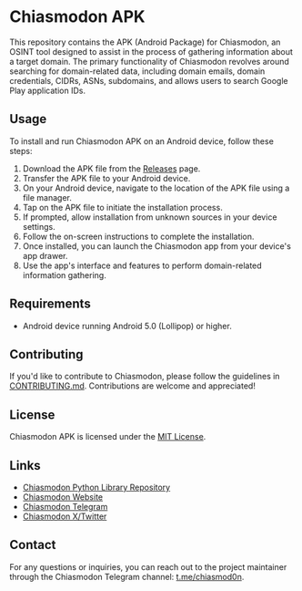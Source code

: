 # Chiasmodon APK

This repository contains the APK (Android Package) for Chiasmodon, an OSINT tool designed to assist in the process of gathering information about a target domain. The primary functionality of Chiasmodon revolves around searching for domain-related data, including domain emails, domain credentials, CIDRs, ASNs, subdomains, and allows users to search Google Play application IDs.

## Usage

To install and run Chiasmodon APK on an Android device, follow these steps:

1. Download the APK file from the [Releases](https://github.com/chiasmod0n/chiasmodon/releases) page.
2. Transfer the APK file to your Android device.
3. On your Android device, navigate to the location of the APK file using a file manager.
4. Tap on the APK file to initiate the installation process.
5. If prompted, allow installation from unknown sources in your device settings.
6. Follow the on-screen instructions to complete the installation.
7. Once installed, you can launch the Chiasmodon app from your device's app drawer.
8. Use the app's interface and features to perform domain-related information gathering.

## Requirements

- Android device running Android 5.0 (Lollipop) or higher.

## Contributing

If you'd like to contribute to Chiasmodon, please follow the guidelines in [CONTRIBUTING.md](CONTRIBUTING.md). Contributions are welcome and appreciated!

## License

Chiasmodon APK is licensed under the [MIT License](LICENSE).

## Links

- [Chiasmodon Python Library Repository](https://github.com/chiasmod0n/chiasmodon)
- [Chiasmodon Website](https://chiasmodon.club)
- [Chiasmodon Telegram](https://t.me/chiasmod0n)
- [Chiasmodon X/Twitter](https://x.com/chiasmod0n)

## Contact

For any questions or inquiries, you can reach out to the project maintainer through the Chiasmodon Telegram channel: [t.me/chiasmod0n](https://t.me/chiasmod0n).